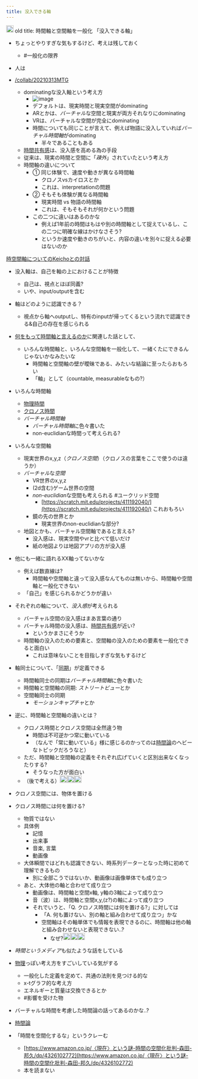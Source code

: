 ```yaml
---
title: 没入できる軸
---
```


<img src='https://scrapbox.io/api/pages/blu3mo-public/public/icon' alt='public.icon' height="19.5"/>
old title: 時間軸と空間軸を一般化
「没入できる軸」

* ちょっとやりすぎな気もするけど、考えは残しておく
  
  * \#一般化の限界
* 人は

* [/collab/20210313MTG](https://scrapbox.io/collab/20210313MTG)
  
  * dominatingな没入軸という考え方
    * ![image](https://gyazo.com/e2224e9cc036a3d585cf3cacfcf78326/thumb/1000)
    * デフォルトは、現実時間と現実空間がdominating
    * ARとかは、*バーチャル*な空間と現実が両方それなりにdominating
    * VRは、バーチャルな空間が完全にdominating
    * 時間についても同じことが言えて、例えば物語に没入していれば*バーチャル時間軸*がdominating
      * 半々であることもある
  * [時間共有感](%E6%99%82%E9%96%93%E5%85%B1%E6%9C%89%E6%84%9F.md)は、没入感を高める為の手段
  * 従来は、現実の時間と空間に「*疎外*」されていたという考え方
  * 時間軸の違いについて
    * ① 同じ体験で、速度や動きが異なる時間軸
      * クロノスvsカイロスとか
      * これは、interpretationの問題
    * ② そもそも体験が異なる時間軸
      * 現実時間 vs 物語の時間軸
      * これは、そもそもそれが何かという問題
    * この二つに違いはあるのかな
      * 例えば1年前の時間はもはや別の時間軸として捉えているし、この二つに明確な線はかけなさそう?
      * というか速度や動きのちがいと、内容の違いを別々に捉える必要はないのか

[時空間軸についてのKeichoとの対話](%E6%99%82%E7%A9%BA%E9%96%93%E8%BB%B8%E3%81%AB%E3%81%A4%E3%81%84%E3%81%A6%E3%81%AEKeicho%E3%81%A8%E3%81%AE%E5%AF%BE%E8%A9%B1.md)

* 没入軸は、自己を軸の上におけることが特徴
  
  * 自己は、視点とほぼ同義?
  * いや、input/outputを含む
* 軸はどのように認識できる？
  
  * 視点から軸へoutputし、特有のinputが帰ってくるという流れで認識できる&自己の存在を感じられる
* [何をもって時間軸と言えるのか](%E4%BD%95%E3%82%92%E3%82%82%E3%81%A3%E3%81%A6%E6%99%82%E9%96%93%E8%BB%B8%E3%81%A8%E8%A8%80%E3%81%88%E3%82%8B%E3%81%AE%E3%81%8B.md)に関連した話として、
  
  * いろんな時間軸と、いろんな空間軸を一般化して、一緒くたにできるんじゃないかなみたいな
    * 時間軸と空間軸の壁が曖昧である、みたいな結論に至ったらおもろい
    * 「軸」として（countable, measurableなもの?）
* いろんな時間軸
  
  * [物理時間](%E7%89%A9%E7%90%86%E6%99%82%E9%96%93.md)
  * [クロノス時間](%E3%82%AF%E3%83%AD%E3%83%8E%E3%82%B9%E6%99%82%E9%96%93.md)
  * *バーチャル時間軸*
    * *バーチャル時間軸*に色々書いた
    * non-euclidianな時間って考えられる?
* いろんな空間軸
  
  * 現実世界のx,y,z（*クロノス空間*）（クロノスの言葉をここで使うのは違うか）
  * *バーチャル*な*空間*
    * VR世界のx,y,z
    * (2d含む)ゲーム世界の空間
    * *non-euclidian*な空間も考えられる #ユークリッド空間
      * [https://scratch.mit.edu/projects/411192040/](https://scratch.mit.edu/projects/411192040/) これおもろい
    * 鏡の先の世界とか
      * 現実世界のnon-euclidianな部分?
  * 地図とかも、バーチャル空間軸であると言える?
    * 没入感は、現実空間やvrと比べて低いだけ
    * 紙の地図よりは地図アプリの方が没入感
* 他にも一緒に語れるXX軸ってないかな
  
  * 例えば数直線は?
    * 時間軸や空間軸と違って没入感なんてものは無いから、時間軸や空間軸と一般化できない
  * 「自己」を感じられるかどうかが違い
* それぞれの軸について、*没入感*が考えられる
  
  * バーチャル空間の没入感はまあ言葉の通り
  * バーチャル時間の没入感は、[時間共有感](%E6%99%82%E9%96%93%E5%85%B1%E6%9C%89%E6%84%9F.md)が近い?
    * というかまさにそうか
  * 時間軸の没入のための要素と、空間軸の没入のための要素を一般化できると面白い
    * これは意味ないことを目指しすぎな気もするけど
* 軸同士について、「[同期](%E5%90%8C%E6%9C%9F.md)」が定義できる
  
  * 時間軸同士の同期は*バーチャル時間軸*に色々書いた
  * 時間軸と空間軸の同期: *ストリートビュー*とか
  * 空間軸同士の同期
    * *モーションキャプチャ*とか
* 逆に、時間軸と空間軸の違いとは？
  
  * クロノス時間とクロノス空間は全然違う物
    * 時間は不可逆かつ常に動いている
    * （なんで「常に動いている」様に感じるのかってのは[時間論](%E6%99%82%E9%96%93%E8%AB%96.md)のヘビーなトピックだろうなと）
  * ただ、時間軸と空間軸の定義をそれぞれ広げていくと区別出来なくなったりする?
    * そうなった方が面白い
  * （後で考える）<img src='https://scrapbox.io/api/pages/blu3mo-public/blu3mo/icon' alt='blu3mo.icon' height="19.5"/><img src='https://scrapbox.io/api/pages/blu3mo-public/blu3mo/icon' alt='blu3mo.icon' height="19.5"/><img src='https://scrapbox.io/api/pages/blu3mo-public/blu3mo/icon' alt='blu3mo.icon' height="19.5"/>
* クロノス空間には、物体を置ける

* クロノス時間には何を置ける?
  
  * 物質ではない
  * 具体例
    * 記憶
    * 出来事
    * 音楽, 言葉
    * 動画像
  * 大体瞬間ではどれも認識できない、時系列データーとなった時に初めて理解できるもの
    * 別に全部こうではないか、動画像は画像単体でも成り立つ
  * あと、大体他の軸と合わせて成り立つ
    * 動画像は、時間軸と空間x軸, y軸の3軸によって成り立つ
    * 音（波）は、時間軸と空間x,y,(z?)の軸によって成り立つ
    * それでいうと、「Q. クロノス時間には何を置ける?」に対しては
      * 「A. 何も置けない、別の軸と組み合わせて成り立つ」かな
      * 空間軸はその軸単体でも情報を表現できるのに、時間軸は他の軸と組み合わせないと表現できない..?
        * なぜ?<img src='https://scrapbox.io/api/pages/blu3mo-public/blu3mo/icon' alt='blu3mo.icon' height="19.5"/><img src='https://scrapbox.io/api/pages/blu3mo-public/blu3mo/icon' alt='blu3mo.icon' height="19.5"/><img src='https://scrapbox.io/api/pages/blu3mo-public/blu3mo/icon' alt='blu3mo.icon' height="19.5"/>
* *時間というメディア*も似たような話をしている

* [物理](%E7%89%A9%E7%90%86.md)っぽい考え方をすごいしている気がする
  
  * 一般化した定義を定めて、共通の法則を見つける的な
  * x-tグラフ的な考え方
  * エネルギーと質量は交換できるとか
  * \#影響を受けた物
* バーチャルな時間を考慮した時間論の話ってあるのかな..?

* [時間論](%E6%99%82%E9%96%93%E8%AB%96.md)

* 「時間を空間化するな」というクレーむ
  
  * [https://www.amazon.co.jp/〈現在〉という謎-時間の空間化批判-森田-邦久/dp/4326102772](https://www.amazon.co.jp/〈現在〉という謎-時間の空間化批判-森田-邦久/dp/4326102772)
  * 本を読まない
